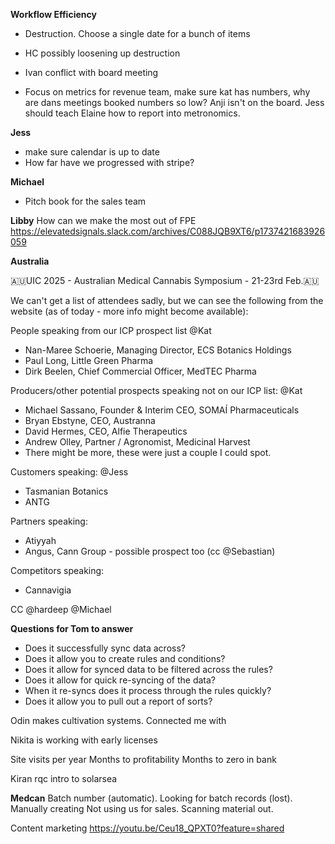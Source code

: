 
**Workflow Efficiency**
- Destruction. Choose a single date for a bunch of items
- HC possibly loosening up destruction

- Ivan conflict with board meeting
- Focus on metrics for revenue team, make sure kat has numbers, why are dans meetings booked numbers so low? Anji isn't on the board. Jess should teach Elaine how to report into metronomics.

**Jess**
- make sure calendar is up to date
- How far have we progressed with stripe?

**Michael**
- Pitch book for the sales team

**Libby**
How can we make the most out of FPE
https://elevatedsignals.slack.com/archives/C088JQB9XT6/p1737421683926059

**Australia**

🇦🇺UIC 2025 - Australian Medical Cannabis Symposium - 21-23rd Feb.🇦🇺

We can't get a list of attendees sadly, but we can see the following from the website (as of today - more info might become available):

People speaking from our ICP prospect list @Kat 
- Nan-Maree Schoerie, Managing Director, ECS Botanics Holdings
- Paul Long, Little Green Pharma
- Dirk Beelen, Chief Commercial Officer, MedTEC Pharma

Producers/other potential prospects speaking not on our ICP list: @Kat 
- Michael Sassano, Founder & Interim CEO, SOMAÍ Pharmaceuticals
- Bryan Ebstyne, CEO, Austranna
- David Hermes, CEO, Alfie Therapeutics
- Andrew Olley, Partner / Agronomist, Medicinal Harvest
- There might be more, these were just a couple I could spot. 

Customers speaking: @Jess 
- Tasmanian Botanics 
- ANTG

Partners speaking: 
- Atiyyah 
- Angus, Cann Group - possible prospect too (cc @Sebastian) 

Competitors speaking:
- Cannavigia

CC @hardeep @Michael

**Questions for Tom to answer**

- Does it successfully sync data across?
- Does it allow you to create rules and conditions?
- Does it allow for synced data to be filtered across the rules?
- Does it allow for quick re-syncing of the data?
- When it re-syncs does it process through the rules quickly?
- Does it allow you to pull out a report of sorts?

Odin makes cultivation systems. Connected me with 

Nikita is working with early licenses

Site visits per year
Months to profitability
Months to zero in bank

Kiran rqc intro to solarsea

**Medcan**
Batch number (automatic). Looking for batch records (lost). Manually creating 
Not using us for sales. Scanning material out.


Content marketing
https://youtu.be/Ceu18_QPXT0?feature=shared

